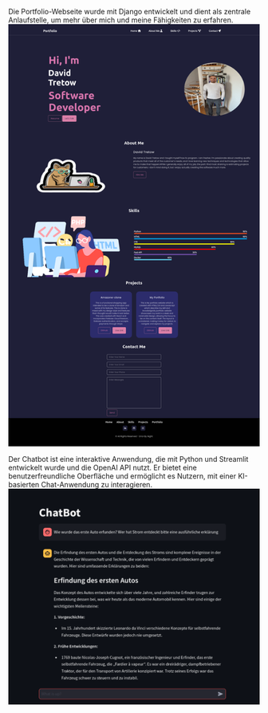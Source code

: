 Die Portfolio-Webseite wurde mit Django entwickelt und dient als zentrale Anlaufstelle, um mehr über mich und meine Fähigkeiten zu erfahren. 
![Vorschau](images/Website.png)



Der Chatbot ist eine interaktive Anwendung, die mit Python und Streamlit entwickelt wurde und die OpenAI API nutzt.
Er bietet eine benutzerfreundliche Oberfläche und ermöglicht es Nutzern, mit einer KI-basierten Chat-Anwendung zu interagieren.
![Vorschau](images/chatbot.png)
